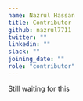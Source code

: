 ```yaml
---
name: Nazrul Hassan
title: Contributor
github: nazrul7711
twitter: ""
linkedin: ""
slack: ""
joining_date: ""
role: "contributor"
---
```


Still waiting for this
